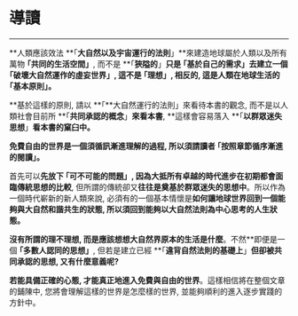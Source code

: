 # 導讀

---

**人類應該效法 **｢**大自然以及宇宙運行的法則**」**來建造地球屬於人類以及所有萬物 **｢**共同的生活空間**」**, 而不是 **｢**狹隘的**」**只是 **｢**基於自己的需求**」去**建立一個 **｢**破壞大自然運作的虛妄世界**」**, 這不是 **｢**理想**」**, 相反的, 這是人類在地球生活的 **｢**基本原則**」**。**

**基於這樣的原則, 請以 **｢**大自然運行的法則」來看待本書的觀念, 而不是以人類社會目前所 **｢**共同承認的概念**」**來看本書**, **這樣會容易落入 **｢**以群眾迷失思想**」**看本書的窠臼中。**

**免費自由的世界是一個須循訊漸進理解的過程, 所以須請讀者 **｢**按照章節循序漸進的閱讀**」**。**

首先可以**先放下 **｢**可不可能的問題」**, 因為大抵所有卓越的時代進步在初期都會**面臨傳統思想的比較**, 但所謂的傳統卻又**往往是奠基於群眾迷失的思想中**。所以作為一個時代嶄新的新人類來說, 必須有的一個基本情懷是**如何讓地球世界回到一個能夠與大自然和諧共生的狀態, 所以須回到能夠以大自然法則為中心思考的人生狀態。**

**沒有所謂的理不理想, 而是應該想想大自然界原本的生活是什麼**。不然**即便是一個 **｢**多數人認同的思想**」**, 但若是建立已經 **｢**違背自然法則的基礎上**」**但卻被共同承認的思想, 又有什麼意義呢?**

**若能具備正確的心態, 才能真正地進入免費與自由的世界**。這樣相信將在整個文章的鋪陳中, 您將會理解這樣的世界是怎麼樣的世界, 並能夠順利的進入逐步實踐的方針中。

